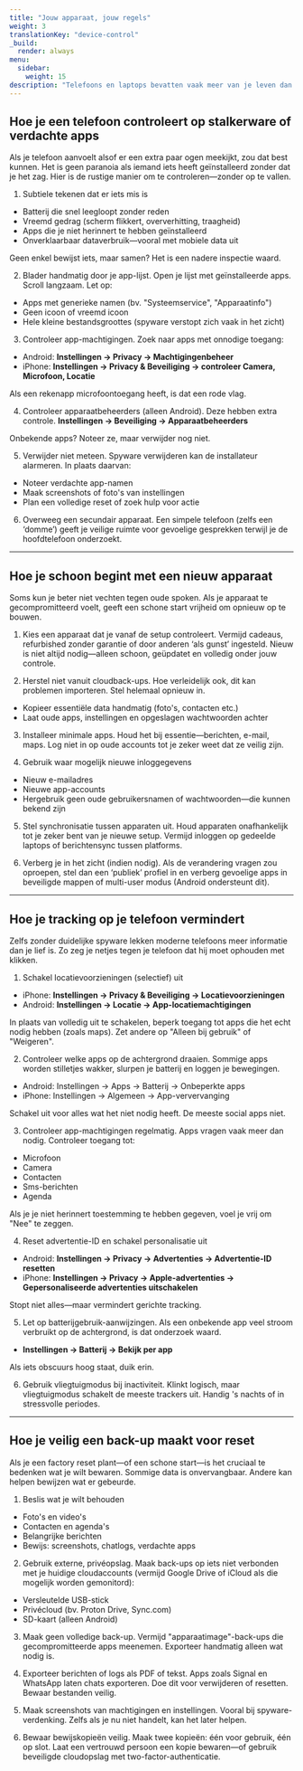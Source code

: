 ```yaml
---
title: "Jouw apparaat, jouw regels"
weight: 3
translationKey: "device-control"
_build:
  render: always
menu:
  sidebar:
    weight: 15
description: "Telefoons en laptops bevatten vaak meer van je leven dan je beseft. Dit hoofdstuk helpt je verborgen risico's te spotten, controleert op tracking en helpt je veilig de controle terug te nemen—vooral als het apparaat cadeau is gedaan of ‘als gunst’ is ingesteld."
---
```


## Hoe je een telefoon controleert op stalkerware of verdachte apps

Als je telefoon aanvoelt alsof er een extra paar ogen meekijkt, zou dat best kunnen. Het is geen paranoia als iemand iets heeft geïnstalleerd zonder dat je het zag. Hier is de rustige manier om te controleren—zonder op te vallen.

1. Subtiele tekenen dat er iets mis is

* Batterij die snel leegloopt zonder reden
* Vreemd gedrag (scherm flikkert, oververhitting, traagheid)
* Apps die je niet herinnert te hebben geïnstalleerd
* Onverklaarbaar dataverbruik—vooral met mobiele data uit

Geen enkel bewijst iets, maar samen? Het is een nadere inspectie waard.

2. Blader handmatig door je app-lijst. Open je lijst met geïnstalleerde apps. Scroll langzaam. Let op:

* Apps met generieke namen (bv. "Systeemservice", "Apparaatinfo")
* Geen icoon of vreemd icoon
* Hele kleine bestandsgroottes (spyware verstopt zich vaak in het zicht)

3. Controleer app-machtigingen. Zoek naar apps met onnodige toegang:

* Android: **Instellingen → Privacy → Machtigingenbeheer**
* iPhone: **Instellingen → Privacy & Beveiliging → controleer Camera, Microfoon, Locatie**

Als een rekenapp microfoontoegang heeft, is dat een rode vlag.

4. Controleer apparaatbeheerders (alleen Android). Deze hebben extra controle. **Instellingen → Beveiliging → Apparaatbeheerders**

Onbekende apps? Noteer ze, maar verwijder nog niet.

5. Verwijder niet meteen. Spyware verwijderen kan de installateur alarmeren. In plaats daarvan:

* Noteer verdachte app-namen
* Maak screenshots of foto's van instellingen
* Plan een volledige reset of zoek hulp voor actie

6. Overweeg een secundair apparaat. Een simpele telefoon (zelfs een ‘domme’) geeft je veilige ruimte voor gevoelige gesprekken terwijl je de hoofdtelefoon onderzoekt.

---

## Hoe je schoon begint met een nieuw apparaat

Soms kun je beter niet vechten tegen oude spoken. Als je apparaat te gecompromitteerd voelt, geeft een schone start vrijheid om opnieuw op te bouwen.

1. Kies een apparaat dat je vanaf de setup controleert. Vermijd cadeaus, refurbished zonder garantie of door anderen ‘als gunst’ ingesteld. Nieuw is niet altijd nodig—alleen schoon, geüpdatet en volledig onder jouw controle.

2. Herstel niet vanuit cloudback-ups. Hoe verleidelijk ook, dit kan problemen importeren. Stel helemaal opnieuw in.

* Kopieer essentiële data handmatig (foto's, contacten etc.)
* Laat oude apps, instellingen en opgeslagen wachtwoorden achter

3. Installeer minimale apps. Houd het bij essentie—berichten, e-mail, maps. Log niet in op oude accounts tot je zeker weet dat ze veilig zijn.

4. Gebruik waar mogelijk nieuwe inloggegevens

* Nieuw e-mailadres
* Nieuwe app-accounts
* Hergebruik geen oude gebruikersnamen of wachtwoorden—die kunnen bekend zijn

5. Stel synchronisatie tussen apparaten uit. Houd apparaten onafhankelijk tot je zeker bent van je nieuwe setup. Vermijd inloggen op gedeelde laptops of berichtensync tussen platforms.

6. Verberg je in het zicht (indien nodig). Als de verandering vragen zou oproepen, stel dan een ‘publiek’ profiel in en verberg gevoelige apps in beveiligde mappen of multi-user modus (Android ondersteunt dit).

---

## Hoe je tracking op je telefoon vermindert

Zelfs zonder duidelijke spyware lekken moderne telefoons meer informatie dan je lief is. Zo zeg je netjes tegen je telefoon dat hij moet ophouden met klikken.

1. Schakel locatievoorzieningen (selectief) uit

* iPhone: **Instellingen → Privacy & Beveiliging → Locatievoorzieningen**
* Android: **Instellingen → Locatie → App-locatiemachtigingen**

In plaats van volledig uit te schakelen, beperk toegang tot apps die het echt nodig hebben (zoals maps). Zet andere op "Alleen bij gebruik" of "Weigeren".

2. Controleer welke apps op de achtergrond draaien. Sommige apps worden stilletjes wakker, slurpen je batterij en loggen je bewegingen.

* Android: Instellingen → Apps → Batterij → Onbeperkte apps
* iPhone: Instellingen → Algemeen → App-ververvanging

Schakel uit voor alles wat het niet nodig heeft. De meeste social apps niet.

3. Controleer app-machtigingen regelmatig. Apps vragen vaak meer dan nodig. Controleer toegang tot:

* Microfoon
* Camera
* Contacten
* Sms-berichten
* Agenda

Als je je niet herinnert toestemming te hebben gegeven, voel je vrij om "Nee" te zeggen.

4. Reset advertentie-ID en schakel personalisatie uit

* Android: **Instellingen → Privacy → Advertenties → Advertentie-ID resetten**
* iPhone: **Instellingen → Privacy → Apple-advertenties → Gepersonaliseerde advertenties uitschakelen**

Stopt niet alles—maar vermindert gerichte tracking.

5. Let op batterijgebruik-aanwijzingen. Als een onbekende app veel stroom verbruikt op de achtergrond, is dat onderzoek waard.

* **Instellingen → Batterij → Bekijk per app**

Als iets obscuurs hoog staat, duik erin.

6. Gebruik vliegtuigmodus bij inactiviteit. Klinkt logisch, maar vliegtuigmodus schakelt de meeste trackers uit. Handig 's nachts of in stressvolle periodes.

---

## Hoe je veilig een back-up maakt voor reset

Als je een factory reset plant—of een schone start—is het cruciaal te bedenken wat je wilt bewaren. Sommige data is onvervangbaar. Andere kan helpen bewijzen wat er gebeurde.

1. Beslis wat je wilt behouden

* Foto's en video's
* Contacten en agenda's
* Belangrijke berichten
* Bewijs: screenshots, chatlogs, verdachte apps

2. Gebruik externe, privéopslag. Maak back-ups op iets niet verbonden met je huidige cloudaccounts (vermijd Google Drive of iCloud als die mogelijk worden gemonitord):

* Versleutelde USB-stick
* Privécloud (bv. Proton Drive, Sync.com)
* SD-kaart (alleen Android)

3. Maak geen volledige back-up. Vermijd "apparaatimage"-back-ups die gecompromitteerde apps meenemen. Exporteer handmatig alleen wat nodig is.

4. Exporteer berichten of logs als PDF of tekst. Apps zoals Signal en WhatsApp laten chats exporteren. Doe dit voor verwijderen of resetten. Bewaar bestanden veilig.

5. Maak screenshots van machtigingen en instellingen. Vooral bij spyware-verdenking. Zelfs als je nu niet handelt, kan het later helpen.

6. Bewaar bewijskopieën veilig. Maak twee kopieën: één voor gebruik, één op slot. Laat een vertrouwd persoon een kopie bewaren—of gebruik beveiligde cloudopslag met two-factor-authenticatie.
